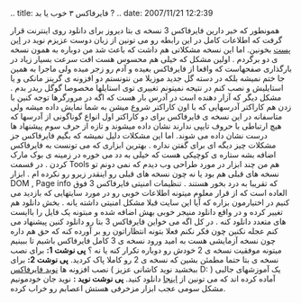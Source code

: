 .. title: فایرفاکس ۳ خوب یا بد ? .. date: 2007/11/21 12:2:39

همونطور که خبر دارین فایرفاکس 3 نسخه ی بتا دیروز برای دانلود روی اینترنت
قرار گرفت که اطلاعات کامل در این رابطه رو می تونین از زبان دوست عزیزم
نوید در [این پست](http://www.asroone.net/1386/08/firefox3-beta1/)
بخونین. اما این نسخه مشکلاتی هم داشت که باعث شد من دوباره به همون نسخه ی
دو برگردم . اولین مشکل که خیلی هم محسوس هست افت سرعت بسیار زیاد در
بارگذاری صفحهاست که واقعا از فایرفاکس بعیده و آدم رو زجر میده ولی ماجرا
به همین جا ختم نمیشه بلکه در دسته گل جدید موزیلا من نتونستم دو افزونه ی
گرینز مانکی و یا استایلیش و نصب کنم در نتیجه نمیتونم تغییری توی استایلها
مخصوصا گوگل ریدر بدم . مشکل دیگر که آزار دهنده است در آدرس بار هست که
اگه در مرورگرها توجه کنین با زدن هم کاراکتر آدرسهایی که با اون کاراکتر
شروع میشن به شما نمایش داده میشه ولی متاسفانه در این نسخه ی فایرفاکس
برای دو کاراکتر اول انواع گوناگونی از آدرسها که هیچ ارتباطی با حروف
تایپی ندارند نشان داده میشوند و تازه از حرف سوم پیشنهاد ها درست نشان
داده می شوند. اما این مشکلات دلیل نمیشه که بگیم فایرفاکس جز مشکلات چیز
دیگه ای برای گفتن نداره . بهترین ابزاری که می تونست به فایرفاکس اضافه
بشه ستاره ی کوچیکی هست که خیلی به دد می خوره در زمینه ی بوک مارک کردن .
در قسمت Tools هم من چند ابزار در مورد طراحی وب دیدم که نمی دونم تو نسخه
های قبلی هم بود یا نه چون نسخه های قبلی رو اینقدر زیرو رو نکرده ام .
ابزار DOM , Page info که تقریبا به درد بخور هستند . تنظیمات امنیتی
فایرفاکس 3 فوق العاده است که از قرار معلوم میتونه اطلاعات خوبی رو در
مورد سایتهایی که بازدید می کنیم در اختیارمون بزاره که آیا این سایت قبلا
مشکل امنیتی داشته یانه . بخش دانلود هم تغییر کرده و در واقع دانلود منیجر
خوبی بهش اضافه شده و مبتونه یک فایل را باایست های متعدد دانلود کنه . در
کل اگه می خواین فایرفاکس 3 بتا رو دانلود کنین پیشنهاد می کنم عجله نکنین
چون فکر نکنم فعلا بتونه انتظاراتون رو بر آورده کنه که حق هم داره چون
نسخه آزمایشی هست به امید ورود نسخه ی 3 کامل فایرفاکس باشیم تا ببینیم
میتونه موفقیت نسخه ی 2 خودش رو دوباره تکرار کنه یا نه ؟ **پی نوشت 1:**
برای نصب نسخه ی بتا حتما مطمئن بشین که نسخه ی 2 رو کاملا پاک کردید. **پی
نوشت 2:** برای نصب افزونه ها [نوید فایرفاکس](http://www.asroone.net/) (
ببخشید نوید کاشانی عزیز D: ) یک آموزشهای جالبی آماده کرده اند که می
تونین از
[اینجا](http://www.asroone.persiangig.com/Learn/test%20firefox.pdf)
دانلود کنید. **پی نوشت نوید :** نوید جان خودمونیم مشکل سومی عجب ابزار
مزخرفی هستش اعصابم رو خراب کرده.
